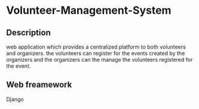 # Volunteer-Management-System
 

## Description

web application which provides a centralized platform to both volunteers and organizers. the volunteers can register for the events created by the organizers and the organizers can the manage the volunteers registered for the event.

## Web freamework

Django
